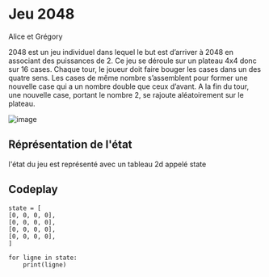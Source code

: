 # Jeu 2048

Alice et Grégory

2048 est un jeu individuel dans lequel le but est d’arriver à 2048 en associant des puissances de 2.
Ce jeu se déroule sur un plateau 4x4 donc sur 16 cases.
Chaque tour, le joueur doit faire bouger les cases dans un des quatre sens. Les cases de même nombre s’assemblent pour former une nouvelle case qui a un nombre double que ceux d’avant. A la fin du tour, une nouvelle case, portant le nombre 2, se rajoute aléatoirement sur le plateau.

![image](https://user-images.githubusercontent.com/89935590/166827743-4511b79d-c453-41c3-bd73-c242957afa70.jpeg)

## Réprésentation de l'état
l'état du jeu est représenté avec un tableau 2d appelé state
## Codeplay

```{codeplay}
state = [
[0, 0, 0, 0],
[0, 0, 0, 0],
[0, 0, 0, 0],
[0, 0, 0, 0],
]

for ligne in state:
    print(ligne)

```